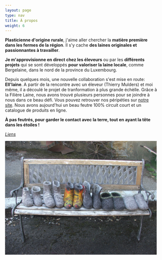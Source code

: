 ```yaml
---
layout: page
type: nav
title: À propos
weight: 6
---
```

**Plasticienne d'origine rurale**, j'aime aller chercher la **matière première dans les fermes de la région**. Il s'y cache **des laines originales et passionnantes à travailler**.

**Je m'approvisionne en direct chez les éleveurs** ou par les **différents projets** qui se sont développés **pour valoriser la laine locale**, comme Bergelaine, dans le nord de la province du Luxembourg.

Depuis quelques mois, une nouvelle collaboration s'est mise en route: **Ell'laine**. A partir de la rencontre avec un éleveur (Thierry Mulders) et moi même, il a découlé le projet de tranformation à plus grande échèlle. Grâce à la Filière Laine, nous avons trouvé plusieurs personnes pour se joindre à nous dans ce beau défi. Vous pouvez retrouver nos péripéties sur [notre site](http://www.ell-laine.com/). Nous avons aujourd'hui un beau feutre 100% circuit court et un catalogue de produits en ligne.
  

**À pas feutrés, pour garder le contact avec la terre, tout en ayant la tête dans les étoiles !**

[*Liens*](/liens/)

<div class="centered"><img src="apropos.jpg" style="max-width:100%;width:500px" alt="Quelques plantes"></div>